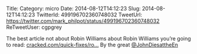 Title: 
Category: micro
Date: 2014-08-12T14:12:23
Slug: 2014-08-12T14:12:23
TwitterId: 499196702360748032
TweetUrl: https://twitter.com/mark_philpot/status/499196702360748032
ReTweetUser: cgpgrey

<i class="fa fa-retweet" aria-hidden="true"></i> The best article not about Robin Williams about Robin Williams you’re going to read:  [cracked.com/quick-fixes/ro…](http://www.cracked.com/quick-fixes/robin-williams-why-funny-people-kill-themselves/)  By the great [@JohnDiesattheEn](https://twitter.com/JohnDiesattheEn)